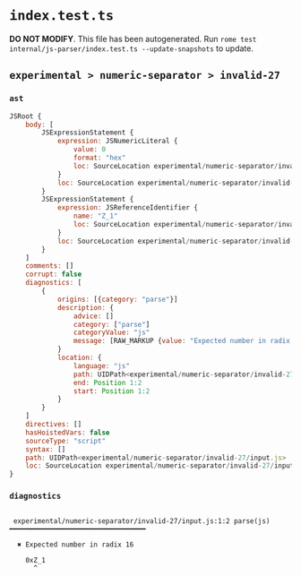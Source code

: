 # `index.test.ts`

**DO NOT MODIFY**. This file has been autogenerated. Run `rome test internal/js-parser/index.test.ts --update-snapshots` to update.

## `experimental > numeric-separator > invalid-27`

### `ast`

```javascript
JSRoot {
	body: [
		JSExpressionStatement {
			expression: JSNumericLiteral {
				value: 0
				format: "hex"
				loc: SourceLocation experimental/numeric-separator/invalid-27/input.js 1:0-1:2
			}
			loc: SourceLocation experimental/numeric-separator/invalid-27/input.js 1:0-1:2
		}
		JSExpressionStatement {
			expression: JSReferenceIdentifier {
				name: "Z_1"
				loc: SourceLocation experimental/numeric-separator/invalid-27/input.js 1:2-1:5 (Z_1)
			}
			loc: SourceLocation experimental/numeric-separator/invalid-27/input.js 1:2-1:5
		}
	]
	comments: []
	corrupt: false
	diagnostics: [
		{
			origins: [{category: "parse"}]
			description: {
				advice: []
				category: ["parse"]
				categoryValue: "js"
				message: [RAW_MARKUP {value: "Expected number in radix <emphasis>"}, "16", RAW_MARKUP {value: "</emphasis>"}]
			}
			location: {
				language: "js"
				path: UIDPath<experimental/numeric-separator/invalid-27/input.js>
				end: Position 1:2
				start: Position 1:2
			}
		}
	]
	directives: []
	hasHoistedVars: false
	sourceType: "script"
	syntax: []
	path: UIDPath<experimental/numeric-separator/invalid-27/input.js>
	loc: SourceLocation experimental/numeric-separator/invalid-27/input.js 1:0-2:0
}
```

### `diagnostics`

```

 experimental/numeric-separator/invalid-27/input.js:1:2 parse(js) ━━━━━━━━━━━━━━━━━━━━━━━━━━━━━━━━━━

  ✖ Expected number in radix 16

    0xZ_1
      ^


```
